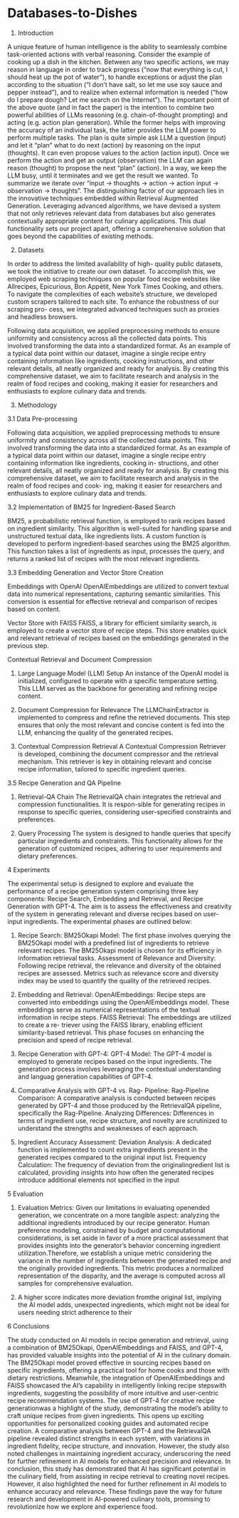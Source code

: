 # Databases-to-Dishes

1. Introduction

A unique feature of human intelligence is the ability to seamlessly combine task-oriented actions with verbal reasoning. Consider the example of cooking up a dish in the kitchen. Between any two specific actions, we may reason in language in order to track progress (“now that everything is cut, I should heat up the pot of water”), to handle exceptions or adjust the plan according to the situation (“I don’t have salt, so let me use soy sauce and pepper instead”), and to realize when external information is needed (“how do I prepare dough? Let me search on the Internet”). The important point of the above quote (and in fact the paper) is the intention to combine two powerful abilities of LLMs reasoning (e.g. chain-of-thought prompting) and acting (e.g. action plan generation). While the former helps with improving the accuracy of an individual task, the latter provides the LLM power to perform multiple tasks. The plan is quite simple ask LLM a question (input) and let it “plan” what to do next (action) by reasoning on the input (thoughts). It can even propose values to the action (action input). Once we perform the action and get an output (observation) the LLM can again reason (thought) to propose the next “plan” (action). In a way, we keep the LLM busy, until it terminates and we get the result we wanted. To summarize we iterate over “input → thoughts → action → action input → observation → thoughts”.
The distinguishing factor of our approach lies in the innovative techniques embedded within Retrieval Augmented Generation. Leveraging advanced algorithms, we have devised a system that not only retrieves relevant data from databases but also generates contextually appropriate content for culinary applications. This dual functionality sets our project apart, offering a comprehensive solution that goes beyond the capabilities of existing methods.

2. Datasets

In order to address the limited availability of high- quality public datasets, we took the initiative to create our own dataset. To accomplish this, we employed web scraping techniques on popular food recipe websites like Allrecipes, Epicurious, Bon Appétit, New York Times Cooking, and others. To navigate the complexities of each website’s structure, we developed custom scrapers tailored to each site. To enhance the robustness of our scraping pro- cess, we integrated advanced techniques such as proxies and headless browsers.

Following data acquisition, we applied preprocessing methods to ensure uniformity and consistency across all the collected data points. This involved transforming the data into a standardized format. As an example of a typical data point within our dataset, imagine a single recipe entry containing information like ingredients, cooking instructions, and other relevant details, all neatly organized and ready for analysis. By creating this comprehensive dataset, we aim to facilitate research and analysis in the realm of food recipes and cooking, making it easier for researchers and enthusiasts to explore culinary data and trends.


3. Methodology

3.1 Data Pre-processing

Following data acquisition, we applied preprocessing methods to ensure uniformity and consistency across all the collected data points. This involved transforming the data into a standardized format. As an example of a typical data point within our dataset, imagine a single recipe entry containing information like ingredients, cooking in- structions, and other relevant details, all neatly organized and ready for analysis. By creating this comprehensive dataset, we aim to facilitate research and analysis in the realm of food recipes and cook- ing, making it easier for researchers and enthusiasts to explore culinary data and trends.

3.2 Implementation of BM25 for Ingredient-Based Search

BM25, a probabilistic retrieval function, is employed to rank recipes based on ingredient similarity. This algorithm is well-suited for handling sparse and unstructured textual data, like ingredients lists.
A custom function is developed to perform ingredient-based searches using the BM25 algorithm. This function takes a list of ingredients as input, processes the query, and returns a ranked list of recipes with the most relevant ingredients.

3.3 Embedding Generation and Vector Store Creation

Embeddings with OpenAI
OpenAIEmbeddings are utilized to convert textual data into numerical representations, capturing semantic similarities. This conversion is essential for effective retrieval and comparison of recipes based on content.

Vector Store with FAISS
FAISS, a library for efficient similarity search, is employed to create a vector store of recipe steps. This store enables quick and relevant retrieval of recipes based on the embeddings generated in the previous step.


Contextual Retrieval and Document Compression

1. Large Language Model (LLM) Setup
An instance of the OpenAI model is initialized, configured to operate with a specific temperature setting. This LLM serves as the backbone for generating and refining recipe content.

2. Document Compression for Relevance
The LLMChainExtractor is implemented to compress and refine the retrieved documents. This step ensures that only the most relevant and concise content is fed into the LLM, enhancing the quality of the generated recipes.

3. Contextual Compression Retrieval
A Contextual Compression Retriever is developed, combining the document compressor and the retrieval mechanism. This retriever is key in obtaining relevant and concise recipe information, tailored to specific ingredient queries.


3.5 Recipe Generation and QA Pipeline

1. Retrieval-QA Chain
The RetrievalQA chain integrates the retrieval and compression functionalities. It is respon-sible for generating recipes in response to specific queries, considering user-specified constraints and preferences.

3. Query Processing
The system is designed to handle queries that specify particular ingredients and constraints. This functionality allows for the generation of customized recipes, adhering to user requirements and dietary preferences.

4 Experiments

The experimental setup is designed to explore and evaluate the performance of a recipe generation system comprising three key components: Recipe Search, Embedding and Retrieval, and Recipe Generation with GPT-4. The aim is to assess the effectiveness and creativity of the system in generating relevant and diverse recipes based on user-input ingredients. The experimental phases are outlined below:

1. Recipe Search:
BM25Okapi Model: The first phase involves querying the BM25Okapi model with a predefined list of ingredients to retrieve relevant
recipes. The BM25Okapi model is chosen for its efficiency in information retrieval tasks. Assessment of Relevance and Diversity: Following recipe retrieval, the relevance and diversity of the obtained recipes are assessed. Metrics such as relevance score and diversity index may be used to quantify the quality of the retrieved recipes.

2. Embedding and Retrieval:
OpenAIEmbeddings: Recipe steps are converted into embeddings using the OpenAIEmbeddings model. These embeddings serve as
numerical representations of the textual information in recipe steps. FAISS Retrieval: The embeddings are utilized to create a re-
triever using the FAISS library, enabling efficient similarity-based retrieval. This phase focuses on enhancing the precision and speed of recipe retrieval.

3. Recipe Generation with GPT-4:
GPT-4 Model: The GPT-4 model is employed to generate recipes based on the input ingredients. The generation process involves leveraging the contextual understanding and languag generation capabilities of GPT-4.

4. Comparative Analysis with GPT-4 vs. Rag-
Pipeline:
Rag-Pipeline Comparison: A comparative analysis is conducted between recipes generated by GPT-4 and those produced by the
RetrievalQA pipeline, specifically the Rag-Pipeline. Analyzing Differences: Differences in terms of ingredient use, recipe structure, and novelty are scrutinized to understand the strengths and weaknesses of each approach.

6. Ingredient Accuracy Assessment:
Deviation Analysis: A dedicated function is implemented to count extra ingredients present in the generated recipes compared to
the original input list. Frequency Calculation: The frequency of deviation from the originalingredient list is calculated, providing insights into how often the generated recipes introduce additional elements not specified in the input

5 Evaluation

1. Evaluation Metrics:
Given our limitations in evaluating openended generation, we concentrate on a more tangible aspect: analyzing the additional ingredients introduced by our recipe generator. Human preference modeling, constrained by budget and computational considerations, is set aside in favor of a more practical assessment that provides insights into the generator’s behavior concerning ingredient utilization.Therefore, we establish a unique metric considering the variance in the number of ingredients between the generated recipe and the originally provided ingredients. This metric produces a normalized representation of the disparity, and the average is computed across all samples for comprehensive evaluation.


2. A higher score indicates more deviation fromthe original list, implying the AI model adds, unexpected ingredients, which might not be ideal for users needing strict adherence to their

6 Conclusions

The study conducted on AI models in recipe generation and retrieval, using a combination of BM25Okapi, OpenAIEmbeddings and FAISS, and GPT-4, has provided valuable insights into the potential of AI in the culinary domain. The BM25Okapi model proved effective in sourcing recipes based on specific ingredients, offering a practical tool for home cooks and those with dietary restrictions. Meanwhile, the integration of OpenAIEmbeddings and FAISS showcased the AI’s capability in intelligently linking recipe stepswith ingredients, suggesting the possibility of more intuitive and user-centric recipe recommendation systems.
The use of GPT-4 for creative recipe generationwas a highlight of the study, demonstrating the model’s ability to craft unique recipes from given ingredients. This opens up exciting opportunities for personalized cooking guides and automated recipe creation. A comparative analysis between GPT-4 and the RetrievalQA pipeline revealed distinct strengths in each system, with variations in
ingredient fidelity, recipe structure, and innovation.
However, the study also noted challenges in maintaining ingredient accuracy, underscoring the need for further refinement in AI models for enhanced precision and relevance. In conclusion, this study has demonstrated that AI has significant potential in the culinary field, from assisting in recipe retrieval to creating novel recipes.
However, it also highlighted the need for further refinement in AI models to enhance accuracy and relevance. These findings pave the way for future research and development in AI-powered culinary tools, promising to revolutionize how we explore and experience food.
